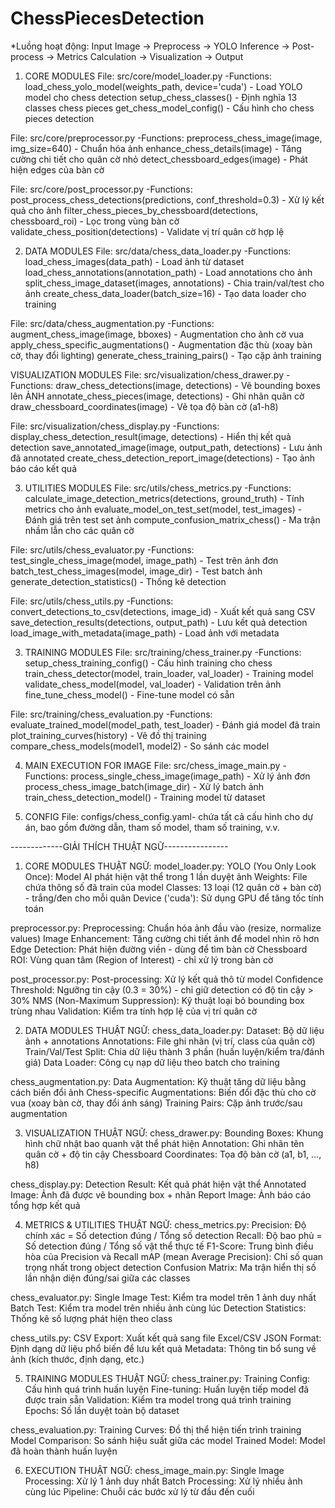 # ChessPiecesDetection
*Luồng hoạt động: Input Image → Preprocess → YOLO Inference → Post-process → Metrics Calculation → Visualization → Output
1. CORE MODULES 
File: src/core/model_loader.py 
-Functions:
load_chess_yolo_model(weights_path, device='cuda') - Load YOLO model cho chess detection
setup_chess_classes() - Định nghĩa 13 classes chess pieces
get_chess_model_config() - Cấu hình cho chess pieces detection

File: src/core/preprocessor.py 
-Functions:
preprocess_chess_image(image, img_size=640) - Chuẩn hóa ảnh
enhance_chess_details(image) - Tăng cường chi tiết cho quân cờ nhỏ
detect_chessboard_edges(image) - Phát hiện edges của bàn cờ

File: src/core/post_processor.py 
-Functions:
post_process_chess_detections(predictions, conf_threshold=0.3) - Xử lý kết quả cho ảnh
filter_chess_pieces_by_chessboard(detections, chessboard_roi) - Lọc trong vùng bàn cờ
validate_chess_position(detections) - Validate vị trí quân cờ hợp lệ

2. DATA MODULES 
File: src/data/chess_data_loader.py 
-Functions:
load_chess_images(data_path) - Load ảnh từ dataset
load_chess_annotations(annotation_path) - Load annotations cho ảnh
split_chess_image_dataset(images, annotations) - Chia train/val/test cho ảnh
create_chess_data_loader(batch_size=16) - Tạo data loader cho training

File: src/data/chess_augmentation.py 
-Functions:
augment_chess_image(image, bboxes) - Augmentation cho ảnh cờ vua
apply_chess_specific_augmentations() - Augmentation đặc thù (xoay bàn cờ, thay đổi lighting)
generate_chess_training_pairs() - Tạo cặp ảnh training

VISUALIZATION MODULES
File: src/visualization/chess_drawer.py 
-Functions:
draw_chess_detections(image, detections) - Vẽ bounding boxes lên ẢNH
annotate_chess_pieces(image, detections) - Ghi nhãn quân cờ
draw_chessboard_coordinates(image) - Vẽ tọa độ bàn cờ (a1-h8)

File: src/visualization/chess_display.py 
-Functions:
display_chess_detection_result(image, detections) - Hiển thị kết quả detection
save_annotated_image(image, output_path, detections) - Lưu ảnh đã annotated
create_chess_detection_report_image(detections) - Tạo ảnh báo cáo kết quả

3. UTILITIES MODULES 
File: src/utils/chess_metrics.py 
-Functions:
calculate_image_detection_metrics(detections, ground_truth) - Tính metrics cho ảnh
evaluate_model_on_test_set(model, test_images) - Đánh giá trên test set ảnh
compute_confusion_matrix_chess() - Ma trận nhầm lẫn cho các quân cờ

File: src/utils/chess_evaluator.py
-Functions:
test_single_chess_image(model, image_path) - Test trên ảnh đơn
batch_test_chess_images(model, image_dir) - Test batch ảnh
generate_detection_statistics() - Thống kê detection

File: src/utils/chess_utils.py 
-Functions:
convert_detections_to_csv(detections, image_id) - Xuất kết quả sang CSV
save_detection_results(detections, output_path) - Lưu kết quả detection
load_image_with_metadata(image_path) - Load ảnh với metadata

3. TRAINING MODULES 
File: src/training/chess_trainer.py 
-Functions:
setup_chess_training_config() - Cấu hình training cho chess
train_chess_detector(model, train_loader, val_loader) - Training model
validate_chess_model(model, val_loader) - Validation trên ảnh
fine_tune_chess_model() - Fine-tune model có sẵn

File: src/training/chess_evaluation.py 
-Functions:
evaluate_trained_model(model_path, test_loader) - Đánh giá model đã train
plot_training_curves(history) - Vẽ đồ thị training
compare_chess_models(model1, model2) - So sánh các model

4. MAIN EXECUTION FOR IMAGE
File: src/chess_image_main.py 
-Functions:
process_single_chess_image(image_path) - Xử lý ảnh đơn
process_chess_image_batch(image_dir) - Xử lý batch ảnh
train_chess_detection_model() - Training model từ dataset

5. CONFIG
File: configs/chess_config.yaml- chứa tất cả cấu hình cho dự án, bao gồm đường dẫn, tham số model, tham số training, v.v.

-------------GIẢI THÍCH THUẬT NGỮ----------------
1. CORE MODULES THUẬT NGỮ:
model_loader.py:
YOLO (You Only Look Once): Model AI phát hiện vật thể trong 1 lần duyệt ảnh
Weights: File chứa thông số đã train của model
Classes: 13 loại (12 quân cờ + bàn cờ) - trắng/đen cho mỗi quân
Device ('cuda'): Sử dụng GPU để tăng tốc tính toán

preprocessor.py:
Preprocessing: Chuẩn hóa ảnh đầu vào (resize, normalize values)
Image Enhancement: Tăng cường chi tiết ảnh để model nhìn rõ hơn
Edge Detection: Phát hiện đường viền - dùng để tìm bàn cờ
Chessboard ROI: Vùng quan tâm (Region of Interest) - chỉ xử lý trong bàn cờ

post_processor.py:
Post-processing: Xử lý kết quả thô từ model
Confidence Threshold: Ngưỡng tin cậy (0.3 = 30%) - chỉ giữ detection có độ tin cậy > 30%
NMS (Non-Maximum Suppression): Kỹ thuật loại bỏ bounding box trùng nhau
Validation: Kiểm tra tính hợp lệ của vị trí quân cờ

2. DATA MODULES THUẬT NGỮ:
chess_data_loader.py:
Dataset: Bộ dữ liệu ảnh + annotations
Annotations: File ghi nhãn (vị trí, class của quân cờ)
Train/Val/Test Split: Chia dữ liệu thành 3 phần (huấn luyện/kiểm tra/đánh giá)
Data Loader: Công cụ nạp dữ liệu theo batch cho training

chess_augmentation.py:
Data Augmentation: Kỹ thuật tăng dữ liệu bằng cách biến đổi ảnh
Chess-specific Augmentations: Biến đổi đặc thù cho cờ vua (xoay bàn cờ, thay đổi ánh sáng)
Training Pairs: Cặp ảnh trước/sau augmentation

3. VISUALIZATION THUẬT NGỮ:
chess_drawer.py:
Bounding Boxes: Khung hình chữ nhật bao quanh vật thể phát hiện
Annotation: Ghi nhãn tên quân cờ + độ tin cậy
Chessboard Coordinates: Tọa độ bàn cờ (a1, b1, ..., h8)

chess_display.py:
Detection Result: Kết quả phát hiện vật thể
Annotated Image: Ảnh đã được vẽ bounding box + nhãn
Report Image: Ảnh báo cáo tổng hợp kết quả

4. METRICS & UTILITIES THUẬT NGỮ: 
chess_metrics.py:
Precision: Độ chính xác = Số detection đúng / Tổng số detection
Recall: Độ bao phủ = Số detection đúng / Tổng số vật thể thực tế
F1-Score: Trung bình điều hòa của Precision và Recall
mAP (mean Average Precision): Chỉ số quan trọng nhất trong object detection
Confusion Matrix: Ma trận hiển thị số lần nhận diện đúng/sai giữa các classes

chess_evaluator.py:
Single Image Test: Kiểm tra model trên 1 ảnh duy nhất
Batch Test: Kiểm tra model trên nhiều ảnh cùng lúc
Detection Statistics: Thống kê số lượng phát hiện theo class

chess_utils.py:
CSV Export: Xuất kết quả sang file Excel/CSV
JSON Format: Định dạng dữ liệu phổ biến để lưu kết quả
Metadata: Thông tin bổ sung về ảnh (kích thước, định dạng, etc.)

5. TRAINING MODULES THUẬT NGỮ:
chess_trainer.py:
Training Config: Cấu hình quá trình huấn luyện
Fine-tuning: Huấn luyện tiếp model đã được train sẵn
Validation: Kiểm tra model trong quá trình training
Epochs: Số lần duyệt toàn bộ dataset

chess_evaluation.py:
Training Curves: Đồ thị thể hiện tiến trình training
Model Comparison: So sánh hiệu suất giữa các model
Trained Model: Model đã hoàn thành huấn luyện

6. EXECUTION THUẬT NGỮ:
chess_image_main.py:
Single Image Processing: Xử lý 1 ảnh duy nhất
Batch Processing: Xử lý nhiều ảnh cùng lúc
Pipeline: Chuỗi các bước xử lý từ đầu đến cuối
